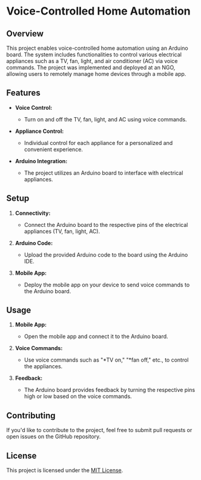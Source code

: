# Voice-Controlled Home Automation

## Overview

This project enables voice-controlled home automation using an Arduino board. The system includes functionalities to control various electrical appliances such as a TV, fan, light, and air conditioner (AC) via voice commands. The project was implemented and deployed at an NGO, allowing users to remotely manage home devices through a mobile app.

## Features

- **Voice Control:**
  - Turn on and off the TV, fan, light, and AC using voice commands.

- **Appliance Control:**
  - Individual control for each appliance for a personalized and convenient experience.

- **Arduino Integration:**
  - The project utilizes an Arduino board to interface with electrical appliances.

## Setup

1. **Connectivity:**
   - Connect the Arduino board to the respective pins of the electrical appliances (TV, fan, light, AC).

2. **Arduino Code:**
   - Upload the provided Arduino code to the board using the Arduino IDE.

3. **Mobile App:**
   - Deploy the mobile app on your device to send voice commands to the Arduino board.

## Usage

1. **Mobile App:**
   - Open the mobile app and connect it to the Arduino board.

2. **Voice Commands:**
   - Use voice commands such as "*TV on," "*fan off," etc., to control the appliances.

3. **Feedback:**
   - The Arduino board provides feedback by turning the respective pins high or low based on the voice commands.

## Contributing

If you'd like to contribute to the project, feel free to submit pull requests or open issues on the GitHub repository.

## License

This project is licensed under the [MIT License](LICENSE).
